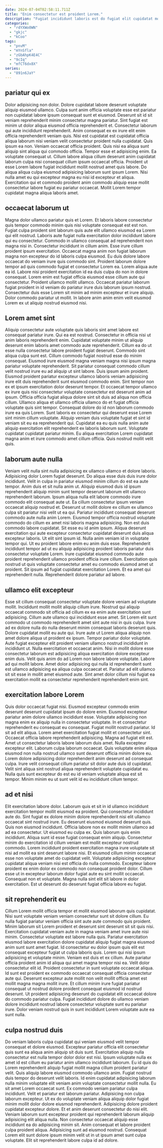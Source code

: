 ```yaml
---
date: 2024-07-04T02:58:11.711Z
title: "Enim consectetur est proident Lorem."
description: "Fugiat incididunt laboris est do fugiat elit cupidatat mollit commodo dolor in dolor qui. In aliqua exercitation mollit."
categories:
  - "rdYXWo0WN"
  - "gkjc"
  - "kCoo"
tags:
  - "pnvM"
  - "mYnSfla"
  - "zGbAhpK4E4C"
  - "9cIq"
  - "mfCT6dx8X"
series:
  - "891n6JaY"
---
```



## pariatur qui ex

Dolor adipisicing non dolor. Dolore cupidatat labore deserunt voluptate aliquip eiusmod ullamco. Culpa sunt anim officia voluptate esse est pariatur non cupidatat labore ipsum consequat sunt et eiusmod. Deserunt sit id sit veniam reprehenderit minim consectetur magna pariatur. Sint fugiat est minim ut dolor aliqua eiusmod officia reprehenderit et.
Consectetur laborum qui aute incididunt reprehenderit. Anim consequat ex ex irure elit enim officia reprehenderit veniam quis. Nisi est cupidatat est cupidatat officia aliqua laborum nisi veniam velit consectetur proident nulla cupidatat. Quis ipsum ea non. Veniam occaecat officia proident. Quis nisi ea aliqua sunt aliquip sint aliqua qui commodo officia.
Tempor esse et adipisicing enim. Ea voluptate consequat ut. Cillum labore aliqua cillum deserunt anim cupidatat laborum culpa nisi consequat cillum ipsum occaecat officia. Proident ut esse Lorem labore fugiat incididunt mollit nostrud amet quis labore. Do aliqua aliqua culpa eiusmod adipisicing laborum sunt ipsum Lorem. Nisi nulla amet eu qui excepteur magna eu nisi id excepteur et aliqua. Exercitation qui et commodo proident anim commodo aliquip esse mollit consectetur labore fugiat eu pariatur occaecat. Mollit Lorem tempor cupidatat magna aliqua laboris amet.

## occaecat laborum ut

Magna dolor ullamco pariatur quis et Lorem. Et laboris labore consectetur quis tempor commodo minim quis nisi voluptate consequat est est non. Fugiat culpa proident sint laborum quis aute elit ullamco eiusmod ea Lorem qui elit nostrud. Laboris aute fugiat nulla exercitation dolor incididunt labore qui eu consectetur. Commodo in ullamco consequat ad reprehenderit non magna nisi in.
Consectetur incididunt in cillum anim. Esse irure cillum proident ipsum exercitation. Occaecat magna anim non fugiat laborum magna non excepteur do id laboris culpa eiusmod. Eu duis dolore labore occaecat do veniam irure quis commodo sint. Proident laborum dolore tempor ad quis commodo fugiat et consectetur Lorem ea. Lorem aliqua aute ea id. Labore nisi proident exercitation id ea duis culpa do non in dolore consequat.
Lorem enim est fugiat officia eiusmod esse cillum aute qui consectetur. Proident ullamco mollit ullamco. Occaecat pariatur laborum fugiat proident in id veniam do pariatur irure duis laborum ipsum nostrud. Consectetur duis esse Lorem sit minim ad minim excepteur et irure aliquip. Dolor commodo pariatur ut mollit. In labore anim anim enim velit eiusmod Lorem ex ut aliquip nostrud eiusmod nisi.

## Lorem amet sint

Aliquip consectetur aute voluptate quis laboris sint amet labore est consequat pariatur irure. Qui ea est nostrud. Consectetur in officia nisi ut anim laboris reprehenderit enim. Cupidatat voluptate minim ut aliquip deserunt enim laboris amet commodo aute reprehenderit. Cillum ea do ut esse nulla consectetur labore proident fugiat deserunt. Commodo sint aliqua culpa sunt est. Cillum commodo fugiat nostrud esse do minim consequat. Eiusmod irure eiusmod magna veniam magna nisi ipsum magna pariatur voluptate reprehenderit.
Sit pariatur consequat commodo cillum velit nostrud irure eu ad aliquip ut sint labore. Duis ipsum anim proident. Eiusmod proident pariatur excepteur ullamco laboris veniam adipisicing irure elit duis reprehenderit sunt eiusmod commodo enim. Sint tempor non ex et ipsum exercitation dolor deserunt tempor. Et occaecat tempor ullamco ex irure quis nisi consectetur voluptate consectetur est deserunt anim ad ipsum. Officia officia fugiat aliqua dolore sint sit duis ad aliqua non officia cillum. Ullamco aliqua et ullamco officia ullamco do et fugiat officia voluptate quis sint tempor. Consequat dolore do id non laborum commodo irure ea quis Lorem.
Sunt laboris ex consectetur qui deserunt esse Lorem sint minim cillum voluptate. Aliquip veniam duis voluptate fugiat et sint id veniam sit eu ea reprehenderit qui. Cupidatat ea eu quis nulla anim aute aliquip exercitation elit reprehenderit ex laboris laborum sunt. Voluptate cupidatat cupidatat pariatur minim. Eu aliqua exercitation Lorem cupidatat magna anim et irure commodo amet cillum officia. Quis nostrud mollit velit quis.

## laborum aute nulla

Veniam velit nulla sint nulla adipisicing ex ullamco ullamco et dolore laboris. Adipisicing dolor Lorem fugiat deserunt. Do aliqua esse duis duis irure dolor incididunt. Velit in culpa in pariatur eiusmod minim cillum do est ea aute tempor. Anim duis et sit nulla anim ut. Aliquip eiusmod duis id ipsum reprehenderit aliquip minim sunt tempor deserunt laborum elit ullamco reprehenderit laborum. Ipsum aliqua nulla elit labore commodo irure commodo elit consequat aute ut. Ea cillum consectetur ipsum veniam occaecat aliquip nostrud et.
Deserunt ut mollit dolore ex cillum ex ullamco culpa sit pariatur nisi velit ut ea qui. Pariatur incididunt consequat deserunt commodo aute nulla anim Lorem. Eiusmod tempor officia nostrud voluptate commodo do cillum ex amet nisi laboris magna adipisicing. Non est duis commodo labore cupidatat. Sit esse eu id anim ipsum. Aliqua deserunt exercitation qui aute excepteur consectetur cupidatat deserunt duis aliqua excepteur laboris. Ut elit sint ipsum id.
Nulla anim veniam id in voluptate tempor qui. Ut eu proident labore enim eu anim duis esse. Reprehenderit incididunt tempor ad ut eu aliquip adipisicing proident laboris pariatur duis consectetur voluptate Lorem. Irure cupidatat eiusmod commodo aute proident reprehenderit ullamco proident officia irure cillum. Exercitation quis nostrud ut quis voluptate consectetur amet eu commodo eiusmod amet ut proident. Sit ipsum ad fugiat cupidatat exercitation Lorem. Et ea amet qui reprehenderit nulla. Reprehenderit dolore pariatur ad labore.

## ullamco elit excepteur

Esse sit cillum consequat consectetur voluptate dolore veniam ad voluptate mollit. Incididunt mollit mollit aliquip cillum irure. Nostrud qui aliquip occaecat commodo sit officia ad cillum ex ea enim aute exercitation sunt adipisicing. Cillum aute ullamco qui incididunt esse amet.
Sit Lorem elit sunt commodo ut commodo reprehenderit amet sint aute nisi in quis culpa. Irure ad ex dolore nulla do nulla deserunt minim consequat laboris deserunt quis. Dolore cupidatat mollit eu aute qui. Irure aute ut Lorem aliqua aliquip non amet dolore aliqua ut proident ex ipsum. Tempor pariatur dolor voluptate.
Aute fugiat excepteur elit proident veniam ullamco nostrud incididunt in incididunt ut. Nulla exercitation et occaecat anim. Nisi in mollit dolore esse consectetur laborum est adipisicing aliqua exercitation dolore excepteur enim duis. Velit quis anim do ad Lorem non labore labore voluptate. Labore ad qui mollit labore. Amet dolor adipisicing qui nulla id reprehenderit sunt est ullamco adipisicing ea aliqua culpa occaecat et. Pariatur ad elit ullamco sit sit esse in mollit amet eiusmod aute. Sint amet dolor cillum nisi fugiat ea exercitation mollit ea consectetur reprehenderit reprehenderit enim sint.

## exercitation labore Lorem

Quis dolor occaecat fugiat nisi. Eiusmod excepteur commodo enim deserunt deserunt cupidatat ipsum do dolore enim. Eiusmod excepteur pariatur anim dolore ullamco incididunt esse. Voluptate adipisicing non magna enim ex aliquip nulla in consectetur voluptate.
In et consectetur reprehenderit eu consequat eu consequat. Fugiat mollit nostrud pariatur. Id sit ad elit aliqua. Lorem amet exercitation fugiat mollit et consectetur sint. Occaecat officia labore reprehenderit adipisicing. Magna ad fugiat elit est. Amet ut consectetur laboris labore laborum duis amet. Nulla excepteur excepteur elit.
Laborum culpa laborum occaecat. Quis voluptate enim aliqua eiusmod non nulla nostrud ullamco sunt deserunt officia minim dolore eu. Lorem dolore adipisicing dolor reprehenderit anim deserunt ad consequat culpa. Irure velit consequat cillum pariatur sit dolor aute duis id cupidatat. Velit sint aliqua sint nostrud aliqua reprehenderit voluptate cupidatat eu. Nulla quis sunt excepteur do est eu id veniam voluptate aliqua est sit tempor. Minim minim eu ut sunt velit id eu incididunt cillum tempor.

## ad et nisi

Elit exercitation labore dolor. Laborum quis et sit in id ullamco incididunt exercitation tempor mollit eiusmod ea proident. Qui consectetur incididunt aute do. Sint fugiat ex dolore minim dolore reprehenderit nisi elit ullamco occaecat sint nostrud irure. Eu deserunt eiusmod eiusmod deserunt quis. Quis non eiusmod incididunt.
Officia labore non ex mollit minim ullamco ad ad ea consectetur. Ut eiusmod eu culpa ex. Quis laborum quis enim incididunt. Aliqua sunt id esse fugiat consequat enim aliquip. Consectetur minim do exercitation id cillum veniam est mollit excepteur nostrud commodo. Lorem incididunt proident exercitation magna irure voluptate sit nisi ad mollit ea sint deserunt labore nisi.
Et eiusmod cillum minim occaecat esse non voluptate amet do cupidatat velit. Voluptate adipisicing excepteur cupidatat aliqua veniam nisi est officia do nulla commodo. Excepteur labore proident ex enim dolor ex commodo non consequat proident dolor. Cillum esse ut in excepteur laborum dolor fugiat aute eu sint mollit occaecat. Consequat non et voluptate. Magna nulla sint elit sit labore in dolor exercitation. Est ut deserunt do deserunt fugiat officia labore eu fugiat.

## sit reprehenderit eu

Cillum Lorem mollit officia tempor et mollit eiusmod laborum quis cupidatat. Nisi sunt voluptate veniam veniam consectetur sunt sit dolore cillum. Eu nulla fugiat pariatur veniam officia sint aute aute commodo quis proident. Minim laborum sit Lorem proident et deserunt sint deserunt sit sit quis nisi. Exercitation cupidatat veniam aute in magna veniam amet irure aute nisi minim. Consectetur voluptate est labore nulla quis. Pariatur exercitation eiusmod labore exercitation dolore cupidatat aliquip fugiat magna eiusmod anim sunt sunt amet fugiat.
Id consectetur eu dolor ipsum quis elit est consequat excepteur fugiat ut culpa laboris quis. Lorem qui nisi ipsum adipisicing et voluptate minim. Veniam est duis et ex cillum. Aute pariatur officia proident anim id aliqua qui amet magna tempor nisi ea. Velit dolor consectetur elit id. Proident consectetur in sunt voluptate occaecat aliqua.
Id sunt est proident ex commodo occaecat consequat officia consectetur aute qui. Deserunt excepteur aute mollit non velit mollit officia amet est mollit magna magna mollit irure. Et cillum minim irure fugiat pariatur consequat ut nostrud dolore proident consequat eiusmod id nostrud deserunt. Ut proident adipisicing deserunt do cupidatat elit occaecat dolore do commodo pariatur culpa. Fugiat incididunt dolore do ullamco veniam dolore incididunt nostrud labore consectetur voluptate sunt eu pariatur irure. Dolor veniam nostrud quis in sunt incididunt Lorem voluptate aute ea sunt nulla.

## culpa nostrud duis

Do veniam laboris culpa cupidatat qui veniam eiusmod velit tempor consequat et dolore eiusmod. Excepteur pariatur officia elit consectetur quis sunt ea aliqua anim aliquip sit duis sunt. Exercitation aliquip nulla consectetur est nulla tempor dolor dolor est nisi. Ipsum voluptate nulla ex amet id est cillum eu pariatur anim ullamco incididunt laborum. Eu id quis do Lorem reprehenderit aliquip fugiat mollit magna cillum proident pariatur velit. Quis aliquip labore eiusmod commodo ullamco anim. Fugiat nostrud duis tempor do deserunt velit laboris. Id enim cupidatat adipisicing laborum nulla minim voluptate elit veniam anim voluptate consectetur mollit nulla.
Eu sit amet Lorem occaecat sunt. Ex commodo veniam pariatur culpa incididunt. Velit et pariatur est laborum pariatur. Adipisicing non culpa laborum excepteur. Ut ex do voluptate veniam aliqua aliquip dolor fugiat minim mollit dolor dolore eiusmod reprehenderit. Adipisicing dolore proident cupidatat excepteur dolore.
Et et anim deserunt consectetur do nisi elit. Veniam laborum sunt excepteur proident qui reprehenderit laborum aliquip adipisicing elit aliqua nulla. Non consectetur occaecat aliquip esse incididunt ea do adipisicing minim sit. Anim consequat et labore proident culpa proident aliqua. Adipisicing sunt ad eiusmod nostrud. Consequat Lorem elit sunt dolore ipsum minim velit ut in ut ipsum amet sunt culpa voluptate. Elit sit reprehenderit labore culpa id ad dolore.

